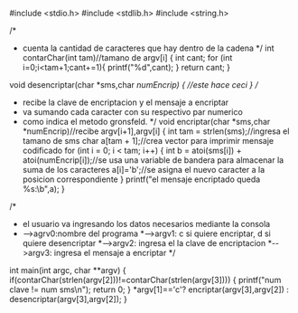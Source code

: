 #include <stdio.h>
#include <stdlib.h>
#include <string.h>

/*
 * cuenta la cantidad de caracteres que hay dentro de la cadena
 */
int contarChar(int tam)//tamano de argv[i]
{
	int cant;
	for (int i=0;i<tam+1;cant+=1){
		printf("%d",cant);
	}
	return cant;
}

void desencriptar(char *sms,char *numEncrip)
{
//este hace ceci
}
/*
 * recibe la clave de encriptacion y el mensaje a encriptar
 * va sumando cada caracter con su respectivo par numerico
 * como indica el metodo gronsfeld.
 */
void encriptar(char *sms,char *numEncrip)//recibe argv[i+1],argv[i]
{
    int tam = strlen(sms);//ingresa el tamano de sms
    char a[tam + 1];//crea vector para imprimir mensaje codificado
    for (int i = 0; i < tam; i++) {
        int b = atoi(sms[i]) + atoi(numEncrip[i]);//se usa una variable de bandera para almacenar la suma de los caracteres
        a[i]='b';//se asigna el nuevo caracter a la posicion correspondiente
    }
    printf("el mensaje encriptado queda %s:\b",a);
}

/*
 * el usuario va ingresando los datos necesarios mediante la consola
 * -->agrv0:nombre del programa
 *-->argv1: c si quiere encriptar, d si quiere desencriptar 
 *-->argv2: ingresa el la clave de encriptacion 
 *-->argv3: ingresa el mensaje a encriptar 
 */

int main(int argc, char **argv)
{
	if(contarChar(strlen(argv[2]))!=contarChar(strlen(argv[3])))
	{
		printf("num clave != num sms\n");
		return 0;
	}
	*argv[1]=='c'? encriptar(argv[3],argv[2]) : desencriptar(argv[3],argv[2]);
}
